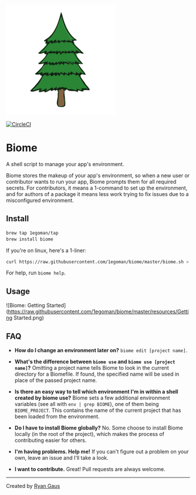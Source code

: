 <img src="https://raw.githubusercontent.com/1egoman/biome/master/resources/logo.png" style="width: 300px;" />

[![CircleCI](https://circleci.com/gh/1egoman/biome.svg?style=shield)](https://circleci.com/gh/1egoman/biome)

# Biome
A shell script to manage your app's environment.

Biome stores the makeup of your app's environment, so when a new user or contributor wants to run
your app, Biome prompts them for all required secrets. For contributors, it means a 1-command to set
up the environment, and for authors of a package it means less work trying to fix issues due to a
misconfigured environment.

## Install
```bash
brew tap 1egoman/tap
brew install biome
```

If you're on linux, here's a 1-liner:
```bash
curl https://raw.githubusercontent.com/1egoman/biome/master/biome.sh > /usr/local/bin/biome && sudo chmod +x /usr/local/bin/biome
```
For help, run `biome help`.

## Usage
![Biome: Getting Started](https://raw.githubusercontent.com/1egoman/biome/master/resources/Getting Started.png)

## FAQ
- **How do I change an environment later on?** `biome edit [project name]`.

- **What's the difference between `biome use` and `biome use [project name]`?**
Omitting a project name tells Biome to look in the current directory for a Biomefile. If found,
the specified name will be used in place of the passed project name.

- **Is there an easy way to tell which environment I'm in within a shell created by biome use?**
Biome sets a few additional environment variables (see all with `env | grep BIOME`), one of
them being `BIOME_PROJECT`. This contains the name of the current project that has been loaded from
the environment.

- **Do I have to install Biome globally?**
No. Some choose to install Biome locally (in the root of the project), which makes the process of
contributing easier for others.

- **I'm having problems. Help me!**
If you can't figure out a problem on your own, leave an issue and I'll take a look.

- **I want to contribute.**
Great! Pull requests are always welcome.

----------
Created by [Ryan Gaus](http://rgaus.net)
